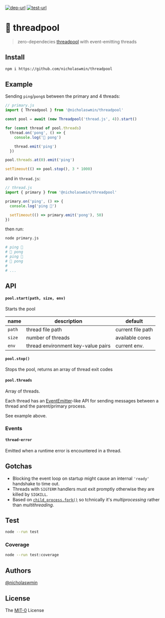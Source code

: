 [![dep-url][dep-badge]][dep-url] [![test-url][test-badge]][test-url] 

# :thread: threadpool

> zero-dependecies [threadpool][threadpool] with event-emitting threads

## Install

```bash
npm i https://github.com/nicholaswmin/threadpool
```

## Example

Sending `ping`/`pong`s between the primary and 4 threads:

```js
// primary.js
import { Threadpool } from '@nicholaswmin/threadpool'

const pool = await (new Threadpool('thread.js', 4)).start()

for (const thread of pool.threads)
  thread.on('pong', () => {
    console.log('🏓 pong')

    thread.emit('ping')
  })

pool.threads.at(0).emit('ping')

setTimeout(() => pool.stop(), 3 * 1000)
```

and in `thread.js`:

```js
// thread.js
import { primary } from '@nicholaswmin/threadpool'

primary.on('ping', () => {
  console.log('ping 🏓')

  setTimeout(() => primary.emit('pong'), 50)
})
```

then run:

```bash
node primary.js
```

```bash
# ping 🏓
# 🏓 pong
# ping 🏓
# 🏓 pong
# 
# ...
```

## API

#### `pool.start(path, size, env)`

Starts the pool

| name         	| description                         | default         	 |
|--------------	|------------------------------------ |-----------------	 |
| `path`      	| thread file path                    | current file path  |
| `size`       	| number of threads                   | available cores    |
| `env`        	| thread environment key-value pairs  | current env.    	 |

#### `pool.stop()`

Stops the pool, returns an array of thread exit codes

#### `pool.threads`

Array of threads.  

Each thread has an [EventEmitter][ee]-like API for sending messages between a 
thread and the parent/primary process.

See example above.

### Events

#### `thread-error` 

Emitted when a runtime error is encountered in a thread.

## Gotchas 

- Blocking the event loop on startup might cause an internal `'ready'` 
  handshake to time out.
- Threads with `SIGTERM` handlers must exit promptly otherwise they are killed 
  by `SIGKILL`.
- Based on [`child_process.fork()`][cp-fork] so tchnically it's *multiprocessing* 
  rather than *multithreading*.  

## Test 

```bash 
node --run test
```

### Coverage 

```bash
node --run test:coverage
```

## Authors

[@nicholaswmin][nicholaswmin]

## License 

The [MIT-0][license] License 


[test-badge]: https://github.com/nicholaswmin/threadpool/actions/workflows/test.yml/badge.svg
[test-url]: https://github.com/nicholaswmin/threadpool/actions/workflows/test.yml
[dep-badge]: https://img.shields.io/badge/dependencies-0-b.svg
[dep-url]: https://blog.author.io/npm-needs-a-personal-trainer-537e0f8859c6

[threadpool]: https://en.wikipedia.org/wiki/Thread_pool
[cp-fork]: https://nodejs.org/api/child_process.html#child_processforkmodulepath-args-options
[ee]: https://nodejs.org/docs/latest/api/events.html#emitteremiteventname-args

[nicholaswmin]: https://github.com/nicholaswmin
[license]: https://spdx.org/licenses/MIT-0.html
